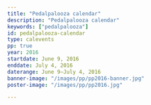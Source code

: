 ```yaml
---
title: "Pedalpalooza calendar"
description: "Pedalpalooza calendar"
keywords: ["pedalpalooza"]
id: pedalpalooza-calendar
type: calevents
pp: true
year: 2016
startdate: June 9, 2016
enddate: July 4, 2016
daterange: June 9–July 4, 2016
banner-image: "/images/pp/pp2016-banner.jpg"
poster-image: "/images/pp/pp2016.jpg"

---
```

